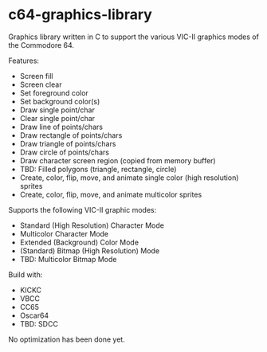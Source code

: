 # c64-graphics-library
Graphics library written in C to support the various VIC-II graphics modes of the Commodore 64.

Features:
- Screen fill
- Screen clear
- Set foreground color
- Set background color(s)
- Draw single point/char
- Clear single point/char
- Draw line of points/chars
- Draw rectangle of points/chars
- Draw triangle of points/chars
- Draw circle of points/chars
- Draw character screen region (copied from memory buffer)
- TBD: Filled polygons (triangle, rectangle, circle)
- Create, color, flip, move, and animate single color (high resolution) sprites
- Create, color, flip, move, and animate multicolor sprites

Supports the following VIC-II graphic modes:
- Standard (High Resolution) Character Mode
- Multicolor Character Mode
- Extended (Background) Color Mode
- (Standard) Bitmap (High Resolution) Mode
- TBD: Multicolor Bitmap Mode

Build with:
- KICKC
- VBCC
- CC65
- Oscar64
- TBD: SDCC

No optimization has been done yet.
